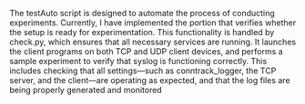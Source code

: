 The testAuto script is designed to automate the process of conducting experiments. Currently, I have implemented the portion that verifies whether the setup is ready for experimentation. This functionality is handled by check.py, which ensures that all necessary services are running. It launches the client programs on both TCP and UDP client devices, and performs a sample experiment to verify that syslog is functioning correctly. This includes checking that all settings—such as conntrack_logger, the TCP server, and the client—are operating as expected, and that the log files are being properly generated and monitored
